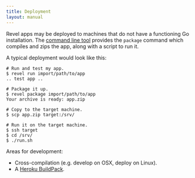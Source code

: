 ```yaml
---
title: Deployment
layout: manual
---
```


Revel apps may be deployed to machines that do not have a functioning Go
installation.  The [command line tool](tool.html) provides the `package` command
which compiles and zips the app, along with a script to run it.

A typical deployment would look like this:

	# Run and test my app.
	$ revel run import/path/to/app
	.. test app ..

	# Package it up.
	$ revel package import/path/to/app
	Your archive is ready: app.zip

	# Copy to the target machine.
	$ scp app.zip target:/srv/

	# Run it on the target machine.
	$ ssh target
	$ cd /srv/
	$ ./run.sh

Areas for development:
* Cross-compilation (e.g. develop on OSX, deploy on Linux).
* A [Heroku BuildPack](https://devcenter.heroku.com/articles/buildpacks).
